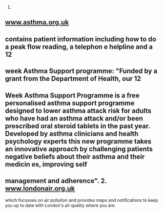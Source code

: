 ﻿1.
www.asthma.org.uk
-
contains patient information including how to do a peak flow
reading, a telephon
e helpline and a 12
-
week Asthma Support programme:
"Funded by a grant from the Department of Health, our
12
-
Week Asthma Support
Programme
is a free personalised asthma support programme designed to lower asthma
attack risk for adults who have had an asthma
attack and/or been prescribed oral steroid
tablets in the past year.
Developed by asthma clinicians and health psychology experts this new programme takes
an innovative approach by challenging patients negative beliefs about their asthma and their
medicin
es, improving self
-
management and adherence".
2.
www.londonair.org.uk
-
which
focusses on air pollution and provides maps and
notifications to keep you up to date with London's air quality where you are.